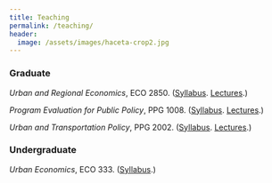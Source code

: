 ```yaml
---
title: Teaching
permalink: /teaching/
header:
  image: /assets/images/haceta-crop2.jpg
---
```



### Graduate

*Urban and Regional Economics*, ECO 2850. ([Syllabus](https://github.com/uo-ec510-2020-spring/syllabus/blob/master/syllabus.pdf). [Lectures](https://github.com/uo-ec510-2020-spring/lectures).)

*Program Evaluation for Public Policy*, PPG 1008. ([Syllabus](https://github.com/uo-ec607/syllabus/blob/master/syllabus.pdf). [Lectures](https://github.com/uo-ec607/lectures).)

*Urban and Transportation Policy*, PPG 2002. ([Syllabus](https://github.com/uo-ec510-2020-spring/syllabus/blob/master/syllabus.pdf). [Lectures](https://github.com/uo-ec510-2020-spring/lectures).)



### Undergraduate

*Urban Economics*, ECO 333. ([Syllabus](https://drive.google.com/file/d/1Ut5_qRwkKr_PsLNyUYG9ttKZdbiBhqAs/view?usp=sharing).)
